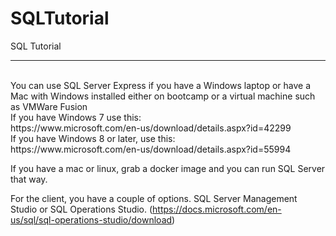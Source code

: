 # SQLTutorial
SQL Tutorial
<hr>
<br>
You can use SQL Server Express if you have a Windows 
laptop or have a Mac with Windows installed either on bootcamp 
or a virtual machine such as VMWare Fusion
<br>
If you have Windows 7 use this:
<br>
https://www.microsoft.com/en-us/download/details.aspx?id=42299
<br>
If you have Windows 8 or later, use this:
<br>
https://www.microsoft.com/en-us/download/details.aspx?id=55994

If you have a mac or linux, grab a docker image and you can run SQL Server that way.

For the client, you have a couple of options.
SQL Server Management Studio or SQL Operations Studio. (https://docs.microsoft.com/en-us/sql/sql-operations-studio/download)



